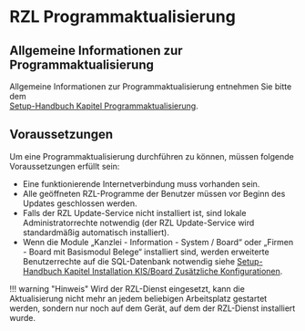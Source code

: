 # RZL Programmaktualisierung

## Allgemeine Informationen zur Programmaktualisierung

Allgemeine Informationen zur Programmaktualisierung entnehmen Sie bitte dem   
[Setup-Handbuch Kapitel Programmaktualisierung](https://hilfe.rzlsoftware.at/setup/programmaktualisierung/).

## Voraussetzungen

Um eine Programmaktualisierung durchführen zu können, müssen folgende Voraussetzungen erfüllt sein:

- Eine funktionierende Internetverbindung muss vorhanden sein.
- Alle geöffneten RZL-Programme der Benutzer müssen vor Beginn des Updates geschlossen werden.
- Falls der RZL Update-Service nicht installiert ist, sind lokale Administratorrechte notwendig (der RZL Update-Service wird standardmäßig automatisch installiert).
- Wenn die Module „Kanzlei - Information - System / Board“ oder „Firmen - Board mit Basismodul Belege“ installiert sind, werden erweiterte Benutzerrechte auf die SQL-Datenbank notwendig siehe [Setup-Handbuch Kapitel Installation KIS/Board Zusätzliche Konfigurationen](https://hilfe.rzlsoftware.at/setup/installation-kis-board/#zusatzliche-konfigurationen-optional).

!!! warning "Hinweis"
    Wird der RZL-Dienst eingesetzt, kann die Aktualisierung nicht mehr an jedem beliebigen Arbeitsplatz gestartet werden, sondern nur noch auf dem Gerät, auf dem der RZL-Dienst installiert wurde.
